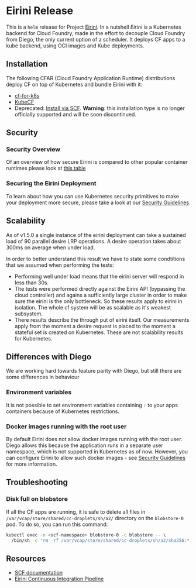 # Eirini Release

This is a `helm` release for Project [Eirini](https://code.cloudfoundry.org/eirini). In a nutshell *Eirini* is a Kubernetes backend for
Cloud Foundry, made in the effort to decouple Cloud Foundry from Diego, the only current option of a scheduler. It deploys CF apps
to a kube backend, using OCI images and Kube deployments.

## Installation

The following CFAR (Cloud Foundry Application Runtime) distributions deploy CF on top of Kubernetes and bundle Eirini with it:

* [cf-for-k8s](https://github.com/cloudfoundry/cf-for-k8s)
* [KubeCF](https://github.com/cloudfoundry-incubator/kubecf)
* Deprecated: [Install via SCF](./docs/installation.md). **Warning**: this installation type is no longer officially supported and will be soon discontinued.

## Security

### Security Overview

Of an overview of how secure Eirini is compared to other popular container runtimes please look at [this table](./docs/security-overview.md)

### Securing the Eirini Deployment

To learn about how you can use Kubernetes security primitives to make your deployment more secure, please take a look at our [Security Guidelines](docs/security-guidelines.md).

## Scalability

As of v1.5.0 a single instance of the eirini deployment can take a sustained load of 90 parallel desire LRP operations. A desire operation takes about 300ms on average when under load.

In order to better understand this result we have to state some condtitions that we assumed when performing the tests:
- Performing well under load means that the eirini server will respond in less than 30s.
- The tests were performed directly against the Eirini API (bypassing the cloud controller) and agains a sufficiently large cluster in order to make sure the eirini is the only bottleneck. So these results apply to eirini in isolation. The whole cf system will be as scalable as it's weakest subsystem.
- There results describe the through put of eirini itself. Our measurements apply from the moment a desire request is placed to the moment a stateful set is created on Kubernetes. These are not scalability results for Kubernetes.

## Differences with Diego

We are working hard towards feature parity with Diego, but still there are some differences in behaviour

### Environment variables
It is not possible to set environment variables containing `:` to your apps containers because of Kubernetes restrictions.

### Docker images running with the root user
By default Eirini does not allow docker images running with the root user. Diego allows this because the application runs in a separate user namespace, which is not supported in Kubernetes as of now. However, you can configure Eirini to allow such docker images - see [Security Guidelines](docs/security-guidelines.md#application-podsecuritypolicy) for more information.

## Troubleshooting

### Disk full on blobstore

If all the CF apps are running, it is safe to delete all files in `/var/vcap/store/shared/cc-droplets/sh/a2/` directory on the `blobstore-0` pod.
To do so, you can run this command:

```bash
kubectl exec -n <scf-namespace> blobstore-0 -c blobstore -- \
  /bin/sh -c 'rm -rf /var/vcap/store/shared/cc-droplets/sh/a2/sha256:*'
```

## Resources

* [SCF documentation](https://github.com/SUSE/scf/wiki/How-to-Install-SCF#deploy-using-helm)
* [Eirini Continuous Integration Pipeline](https://ci.eirini.cf-app.com/teams/main/pipelines/eirini-release)
